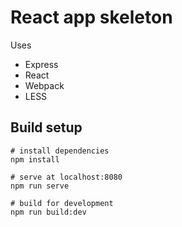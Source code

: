 # React app skeleton

Uses
- Express
- React
- Webpack
- LESS

## Build setup
```
# install dependencies
npm install

# serve at localhost:8080
npm run serve

# build for development
npm run build:dev
```
